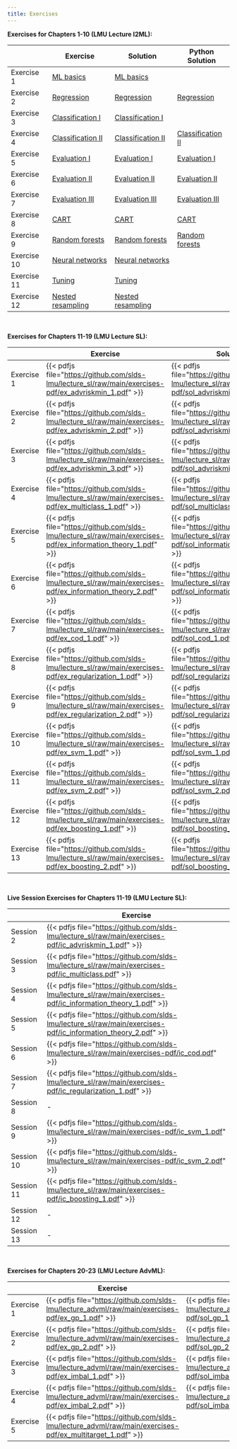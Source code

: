 ```yaml
---
title: Exercises
---
```


__Exercises for Chapters 1-10 (LMU Lecture I2ML):__

|             | Exercise         | Solution           | Python Solution    |
| ------------| ---------------- | ------------------ | ------------------ |
| Exercise 1  &nbsp;| [ML basics](https://github.com/slds-lmu/lecture_i2ml/raw/master/exercises-pdf/ex_ml-basics.pdf) | [ML basics](https://github.com/slds-lmu/lecture_i2ml/raw/master/exercises-pdf/sol_ml-basics.pdf) |          |
| Exercise 2  &nbsp;| [Regression](https://github.com/slds-lmu/lecture_i2ml/raw/master/exercises-pdf/ex_regression.pdf) | [Regression](https://github.com/slds-lmu/lecture_i2ml/raw/master/exercises-pdf/sol_regression.pdf) | [Regression](https://github.com/slds-lmu/lecture_i2ml/blob/master/exercises/supervised-regression/sol_regression_py.ipynb) | 
| Exercise 3  &nbsp;| [Classification I](https://github.com/slds-lmu/lecture_i2ml/raw/master/exercises-pdf/ex_classification_1.pdf) | [Classification I](https://github.com/slds-lmu/lecture_i2ml/raw/master/exercises-pdf/sol_classification_1.pdf) |          |
| Exercise 4  &nbsp;| [Classification II](https://github.com/slds-lmu/lecture_i2ml/raw/master/exercises-pdf/ex_classification_2.pdf) | [Classification II](https://github.com/slds-lmu/lecture_i2ml/raw/master/exercises-pdf/sol_classification_2.pdf) | [Classification II](https://github.com/slds-lmu/lecture_i2ml/blob/master/exercises/supervised-classification/sol_classification_2_py.ipynb) |
| Exercise 5  &nbsp;| [Evaluation I](https://github.com/slds-lmu/lecture_i2ml/raw/master/exercises-pdf/ex_eval_1.pdf) | [Evaluation I](https://github.com/slds-lmu/lecture_i2ml/raw/master/exercises-pdf/sol_eval_1.pdf) | [Evaluation I](https://github.com/slds-lmu/lecture_i2ml/blob/master/exercises/evaluation/sol_eval_1_py.ipynb)  |
| Exercise 6  &nbsp;| [Evaluation II](https://github.com/slds-lmu/lecture_i2ml/raw/master/exercises-pdf/ex_eval_2.pdf) | [Evaluation II](https://github.com/slds-lmu/lecture_i2ml/raw/master/exercises-pdf/sol_eval_2.pdf) | [Evaluation II](https://github.com/slds-lmu/lecture_i2ml/blob/master/exercises/evaluation/sol_eval_2_py.ipynb)  |
| Exercise 7  &nbsp;| [Evaluation III](https://github.com/slds-lmu/lecture_i2ml/raw/master/exercises-pdf/ex_eval_3.pdf) | [Evaluation III](https://github.com/slds-lmu/lecture_i2ml/raw/master/exercises-pdf/sol_eval_3.pdf) |  [Evaluation III](https://github.com/slds-lmu/lecture_i2ml/blob/master/exercises/evaluation/sol_eval_3_py.ipynb)   |
| Exercise 8  &nbsp;| [CART](https://github.com/slds-lmu/lecture_i2ml/raw/master/exercises-pdf/ex_trees.pdf) | [CART](https://github.com/slds-lmu/lecture_i2ml/raw/master/exercises-pdf/sol_trees.pdf) |  [CART](https://github.com/slds-lmu/lecture_i2ml/blob/master/exercises/trees/sol_trees_py.ipynb)   |
| Exercise 9  &nbsp;| [Random forests](https://github.com/slds-lmu/lecture_i2ml/raw/master/exercises-pdf/ex_forests.pdf) | [Random forests](https://github.com/slds-lmu/lecture_i2ml/raw/master/exercises-pdf/sol_forests.pdf) | [Random forests](https://github.com/slds-lmu/lecture_i2ml/blob/master/exercises/forests/sol_forests_py.ipynb)    |
| Exercise 10 &nbsp;| [Neural networks](https://github.com/slds-lmu/lecture_i2ml/raw/master/exercises-pdf/ex_nn.pdf) | [Neural networks](https://github.com/slds-lmu/lecture_i2ml/raw/master/exercises-pdf/sol_nn.pdf) |
| Exercise 11 &nbsp;| [Tuning](https://github.com/slds-lmu/lecture_i2ml/raw/master/exercises-pdf/ex_tuning.pdf) | [Tuning](https://github.com/slds-lmu/lecture_i2ml/raw/master/exercises-pdf/sol_tuning.pdf) |          |
| Exercise 12 &nbsp;| [Nested resampling](https://github.com/slds-lmu/lecture_i2ml/raw/master/exercises-pdf/ex_nested_resampling.pdf) &emsp;| [Nested resampling](https://github.com/slds-lmu/lecture_i2ml/raw/master/exercises-pdf/sol_nested_resampling.pdf) &emsp;|          |

<br>

__Exercises for Chapters 11-19 (LMU Lecture SL):__

|            | Exercise    | Solution |
| ---------| -------------- | -------------|
| Exercise 1 | {{< pdfjs file="https://github.com/slds-lmu/lecture_sl/raw/main/exercises-pdf/ex_advriskmin_1.pdf" >}} | {{< pdfjs file="https://github.com/slds-lmu/lecture_sl/raw/main/exercises-pdf/sol_advriskmin_1.pdf" >}} |
| Exercise 2 | {{< pdfjs file="https://github.com/slds-lmu/lecture_sl/raw/main/exercises-pdf/ex_advriskmin_2.pdf" >}} | {{< pdfjs file="https://github.com/slds-lmu/lecture_sl/raw/main/exercises-pdf/sol_advriskmin_2.pdf" >}} |
| Exercise 3 | {{< pdfjs file="https://github.com/slds-lmu/lecture_sl/raw/main/exercises-pdf/ex_advriskmin_3.pdf" >}} | {{< pdfjs file="https://github.com/slds-lmu/lecture_sl/raw/main/exercises-pdf/sol_advriskmin_3.pdf" >}} |
| Exercise 4 | {{< pdfjs file="https://github.com/slds-lmu/lecture_sl/raw/main/exercises-pdf/ex_multiclass_1.pdf" >}} | {{< pdfjs file="https://github.com/slds-lmu/lecture_sl/raw/main/exercises-pdf/sol_multiclass_1.pdf" >}} |
| Exercise 5 | {{< pdfjs file="https://github.com/slds-lmu/lecture_sl/raw/main/exercises-pdf/ex_information_theory_1.pdf" >}} | {{< pdfjs file="https://github.com/slds-lmu/lecture_sl/raw/main/exercises-pdf/sol_information_theory_1.pdf" >}} |
| Exercise 6 | {{< pdfjs file="https://github.com/slds-lmu/lecture_sl/raw/main/exercises-pdf/ex_information_theory_2.pdf" >}} | {{< pdfjs file="https://github.com/slds-lmu/lecture_sl/raw/main/exercises-pdf/sol_information_theory_2.pdf" >}} |
| Exercise 7 | {{< pdfjs file="https://github.com/slds-lmu/lecture_sl/raw/main/exercises-pdf/ex_cod_1.pdf" >}} | {{< pdfjs file="https://github.com/slds-lmu/lecture_sl/raw/main/exercises-pdf/sol_cod_1.pdf" >}} |
| Exercise 8 | {{< pdfjs file="https://github.com/slds-lmu/lecture_sl/raw/main/exercises-pdf/ex_regularization_1.pdf" >}} | {{< pdfjs file="https://github.com/slds-lmu/lecture_sl/raw/main/exercises-pdf/sol_regularization_1.pdf" >}} |
| Exercise 9 | {{< pdfjs file="https://github.com/slds-lmu/lecture_sl/raw/main/exercises-pdf/ex_regularization_2.pdf" >}} | {{< pdfjs file="https://github.com/slds-lmu/lecture_sl/raw/main/exercises-pdf/sol_regularization_2.pdf" >}} |
| Exercise 10 | {{< pdfjs file="https://github.com/slds-lmu/lecture_sl/raw/main/exercises-pdf/ex_svm_1.pdf" >}} | {{< pdfjs file="https://github.com/slds-lmu/lecture_sl/raw/main/exercises-pdf/sol_svm_1.pdf" >}} |
| Exercise 11 | {{< pdfjs file="https://github.com/slds-lmu/lecture_sl/raw/main/exercises-pdf/ex_svm_2.pdf" >}} | {{< pdfjs file="https://github.com/slds-lmu/lecture_sl/raw/main/exercises-pdf/sol_svm_2.pdf" >}} |
| Exercise 12 | {{< pdfjs file="https://github.com/slds-lmu/lecture_sl/raw/main/exercises-pdf/ex_boosting_1.pdf" >}} | {{< pdfjs file="https://github.com/slds-lmu/lecture_sl/raw/main/exercises-pdf/sol_boosting_1.pdf" >}} |
| Exercise 13 | {{< pdfjs file="https://github.com/slds-lmu/lecture_sl/raw/main/exercises-pdf/ex_boosting_2.pdf" >}} | {{< pdfjs file="https://github.com/slds-lmu/lecture_sl/raw/main/exercises-pdf/sol_boosting_2.pdf" >}} |

<br>

__Live Session Exercises for Chapters 11-19 (LMU Lecture SL):__

|            | Exercise    | 
| ---------| -------------- | 
|Session 2| {{< pdfjs file="https://github.com/slds-lmu/lecture_sl/raw/main/exercises-pdf/ic_advriskmin_1.pdf" >}} | 
|Session 3| {{< pdfjs file="https://github.com/slds-lmu/lecture_sl/raw/main/exercises-pdf/ic_multiclass.pdf" >}} | 
|Session 4| {{< pdfjs file="https://github.com/slds-lmu/lecture_sl/raw/main/exercises-pdf/ic_information_theory_1.pdf" >}} | 
|Session 5| {{< pdfjs file="https://github.com/slds-lmu/lecture_sl/raw/main/exercises-pdf/ic_information_theory_2.pdf" >}} | 
|Session 6| {{< pdfjs file="https://github.com/slds-lmu/lecture_sl/raw/main/exercises-pdf/ic_cod.pdf" >}} | 
|Session 7| {{< pdfjs file="https://github.com/slds-lmu/lecture_sl/raw/main/exercises-pdf/ic_regularization_1.pdf" >}} | 
|Session 8| - | 
|Session 9| {{< pdfjs file="https://github.com/slds-lmu/lecture_sl/raw/main/exercises-pdf/ic_svm_1.pdf" >}} | 
|Session 10| {{< pdfjs file="https://github.com/slds-lmu/lecture_sl/raw/main/exercises-pdf/ic_svm_2.pdf" >}} | 
|Session 11| {{< pdfjs file="https://github.com/slds-lmu/lecture_sl/raw/main/exercises-pdf/ic_boosting_1.pdf" >}} | 
|Session 12| - | 
|Session 13| - | 

<br>

__Exercises for Chapters 20-23 (LMU Lecture AdvML):__

|            | Exercise    | Solution |
| ---------| -------------- | -------------|
| Exercise 1 | {{< pdfjs file="https://github.com/slds-lmu/lecture_advml/raw/main/exercises-pdf/ex_gp_1.pdf" >}} | {{< pdfjs file="https://github.com/slds-lmu/lecture_advml/raw/main/exercises-pdf/sol_gp_1.pdf" >}} |
| Exercise 2 | {{< pdfjs file="https://github.com/slds-lmu/lecture_advml/raw/main/exercises-pdf/ex_gp_2.pdf" >}} | {{< pdfjs file="https://github.com/slds-lmu/lecture_advml/raw/main/exercises-pdf/sol_gp_2.pdf" >}} |
| Exercise 3 | {{< pdfjs file="https://github.com/slds-lmu/lecture_advml/raw/main/exercises-pdf/ex_imbal_1.pdf" >}} | {{< pdfjs file="https://github.com/slds-lmu/lecture_advml/raw/main/exercises-pdf/sol_imbal_1.pdf" >}} |
| Exercise 4 | {{< pdfjs file="https://github.com/slds-lmu/lecture_advml/raw/main/exercises-pdf/ex_imbal_2.pdf" >}} | {{< pdfjs file="https://github.com/slds-lmu/lecture_advml/raw/main/exercises-pdf/sol_imbal_2.pdf" >}} |
| Exercise 5 | {{< pdfjs file="https://github.com/slds-lmu/lecture_advml/raw/main/exercises-pdf/ex_multitarget_1.pdf" >}} | |

